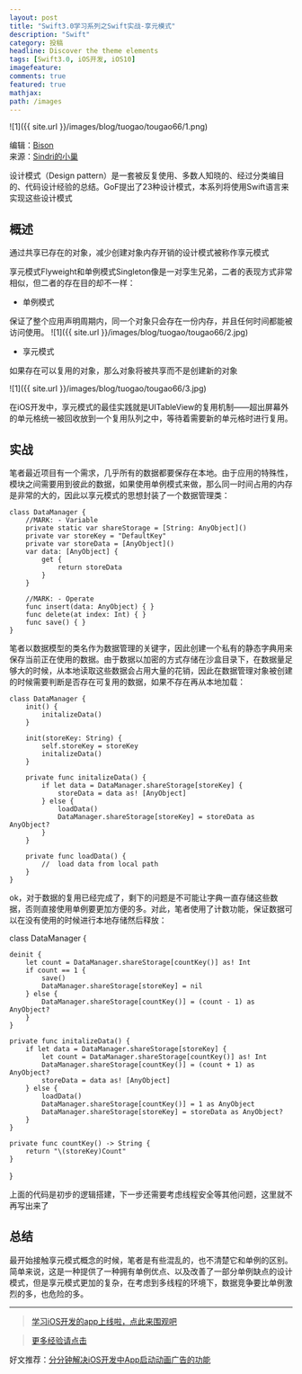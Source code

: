 ```yaml
---
layout: post
title: "Swift3.0学习系列之Swift实战-享元模式"
description: "Swift"
category: 投稿
headline: Discover the theme elements
tags: [Swift3.0, iOS开发, iOS10]
imagefeature: 
comments: true
featured: true
mathjax: 
path: /images
---
```


![1]({{ site.url }}/images/blog/tuogao/tougao66/1.png)<br>

编辑：[Bison](http://allluckly.cn)<br>
来源：[Sindri的小巢](http://www.jianshu.com/p/25543ae95293)<br>


设计模式（Design pattern）是一套被反复使用、多数人知晓的、经过分类编目的、代码设计经验的总结。GoF提出了23种设计模式，本系列将使用Swift语言来实现这些设计模式

## 概述

通过共享已存在的对象，减少创建对象内存开销的设计模式被称作享元模式

享元模式Flyweight和单例模式Singleton像是一对孪生兄弟，二者的表现方式非常相似，但二者的存在目的却不一样：

- 单例模式

保证了整个应用声明周期内，同一个对象只会存在一份内存，并且任何时间都能被访问使用。
![1]({{ site.url }}/images/blog/tuogao/tougao66/2.jpg)<br>

- 享元模式

如果存在可以复用的对象，那么对象将被共享而不是创建新的对象

![1]({{ site.url }}/images/blog/tuogao/tougao66/3.jpg)<br>

在iOS开发中，享元模式的最佳实践就是UITableView的复用机制——超出屏幕外的单元格统一被回收放到一个复用队列之中，等待着需要新的单元格时进行复用。

## 实战

笔者最近项目有一个需求，几乎所有的数据都要保存在本地。由于应用的特殊性，模块之间需要用到彼此的数据，如果使用单例模式来做，那么同一时间占用的内存是非常的大的，因此以享元模式的思想封装了一个数据管理类：

	class DataManager {
	    //MARK: - Variable
	    private static var shareStorage = [String: AnyObject]()
	    private var storeKey = "DefaultKey"
	    private var storeData = [AnyObject]()
	    var data: [AnyObject] {
	        get {
	            return storeData
	        }
	    }

	    //MARK: - Operate
	    func insert(data: AnyObject) { }
	    func delete(at index: Int) { }
	    func save() { }
	}

笔者以数据模型的类名作为数据管理的关键字，因此创建一个私有的静态字典用来保存当前正在使用的数据。由于数据以加密的方式存储在沙盒目录下，在数据量足够大的时候，从本地读取这些数据会占用大量的花销，因此在数据管理对象被创建的时候需要判断是否存在可复用的数据，如果不存在再从本地加载：

	class DataManager {
	    init() {
	        initalizeData()
	    }

	    init(storeKey: String) {
	        self.storeKey = storeKey
	        initalizeData()
	    }

	    private func initalizeData() {
	        if let data = DataManager.shareStorage[storeKey] {
	            storeData = data as! [AnyObject]
	        } else {
	            loadData()
	            DataManager.shareStorage[storeKey] = storeData as AnyObject?
	        }
	    }

	    private func loadData() {
	        //  load data from local path
	    }
	}

ok，对于数据的复用已经完成了，剩下的问题是不可能让字典一直存储这些数据，否则直接使用单例要更加方便的多。对此，笔者使用了计数功能，保证数据可以在没有使用的时候进行本地存储然后释放：

class DataManager {

    deinit {
        let count = DataManager.shareStorage[countKey()] as! Int
        if count == 1 {
            save()
            DataManager.shareStorage[storeKey] = nil
        } else {
            DataManager.shareStorage[countKey()] = (count - 1) as AnyObject?
        }
    }

    private func initalizeData() {
        if let data = DataManager.shareStorage[storeKey] {
            let count = DataManager.shareStorage[countKey()] as! Int
            DataManager.shareStorage[countKey()] = (count + 1) as AnyObject?
            storeData = data as! [AnyObject]
        } else {
            loadData()
            DataManager.shareStorage[countKey()] = 1 as AnyObject
            DataManager.shareStorage[storeKey] = storeData as AnyObject?
        }
    }

    private func countKey() -> String {
        return "\(storeKey)Count"
    }
}

上面的代码是初步的逻辑搭建，下一步还需要考虑线程安全等其他问题，这里就不再写出来了

## 总结

最开始接触享元模式概念的时候，笔者是有些混乱的，也不清楚它和单例的区别。简单来说，这是一种提供了一种拥有单例优点、以及改善了一部分单例缺点的设计模式，但是享元模式更加的复杂，在考虑到多线程的环境下，数据竞争要比单例激烈的多，也危险的多。


----------------------------------------------------------

> [学习iOS开发的app上线啦，点此来围观吧](https://itunes.apple.com/us/app/it-blog-zi-xueios-kai-fa-jin/id1067787090?l=zh&ls=1&mt=8)<br>

> [更多经验请点击](https://allluckly.cn)<br>

好文推荐：[分分钟解决iOS开发中App启动动画广告的功能](https://allluckly.cn/lblaunchimagead/LBLaunchImageAd)<br>

